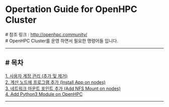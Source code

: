 # Opertation Guide for OpenHPC Cluster
\# 참조 링크 : http://openhpc.community/  
\# OpenHPC Cluster를 운영 하면서 필요한 명령어들 입니다.  

***
## # 목차
[1. 사용자 계정 관리 (추가 및 제거)][1]  
[2. 계산 노드에 프로그램 추가 (Install App on nodes)][2]  
[3. 네트워크 마운트 포인트 추가 (Add NFS Mount on nodes)][3]  
[4. Add Python3 Module on OpenHPC][4]  


[1]: https://github.com/dasandata/Open_HPC/blob/master/Operation%20Guide%20for%20OpenHPC%20Cluster/ADD%20Account.md

[2]: https://github.com/dasandata/Open_HPC/blob/master/Operation%20Guide%20for%20OpenHPC%20Cluster/Install%20application%20on%20Cluster.md

[3]: https://github.com/dasandata/Open_HPC/blob/master/Operation%20Guide%20for%20OpenHPC%20Cluster/Add%20NFS%20Mount%20on%20nodes.md

[4]: https://github.com/dasandata/Open_HPC/blob/master/Operation%20Guide%20for%20OpenHPC%20Cluster/Add%20Python3%20Module%20on%20OpenHPC.md

***
